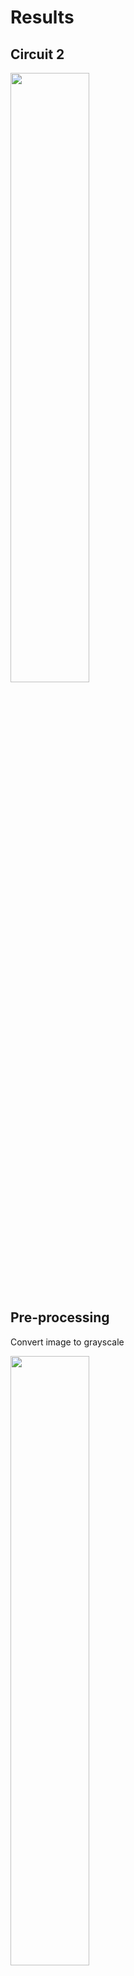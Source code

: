 # Results

## Circuit 2

<img src="./assets/cs_initial_image.png" width="50%" height="50%">

## Pre-processing

Convert image to grayscale

<img src="./assets/cs_preproc_grayscale.png" width="50%" height="50%">

Gaussian blur

<img src="./assets/cs_preproc_blur.png" width="50%" height="50%">

Adaptive threshold

<img src="./assets/cs_preproc_threshold.png" width="50%" height="50%">

Morphological dilation

<img src="./assets/cs_preproc_morph_dilation.png" width="50%" height="50%">

Thinning operation

<img src="./assets/cs_preproc_thinning.png" width="50%" height="50%">

## Segmentation

### Detection of connections

Morphological closing

<img src="./assets/cs_segment_connections_morph_close.png" width="50%" height="50%">

Morphological opening

<img src="./assets/cs_segment_connections_morph_open.png" width="50%" height="50%">

Intersection between the preprocessed image and the image without connections

<img src="./assets/cs_segment_connections_intersection.png" width="50%" height="50%">

Image with only the circuit connections

<img src="./assets/cs_segment_connections_only_conn.png" width="50%" height="50%">

Detected connections

<img src="./assets/cs_segment_connections_detected.png" width="50%" height="50%">

### Detection of components

Remove connections

<img src="./assets/cs_segment_components_remove_connections.png" width="50%" height="50%">

Morphological closing

<img src="./assets/cs_segment_components_morph_close.png" width="50%" height="50%">

Detected components

<img src="./assets/cs_segment_components_detected.png" width="50%" height="50%">

### Update of detected connections

Remove components

<img src="./assets/cs_segment_connections_remove_components.png" width="50%" height="50%">

Updated connections

<img src="./assets/cs_segment_connections_updated.png" width="50%" height="50%">

### Detection of nodes and update of connections

Detected nodes and updated connections

<img src="./assets/cs_segment_nodes_detected_connections_updated.png" width="50%" height="50%">

### Detection of connection points (ports) of components

Detected ports of components

<img src="./assets/cs_segment_components_ports_detected.png" width="50%" height="50%">

### Update list of detected components

Images with regions of interest (ROI) for components [here](./assets/)

### Detection of labels

Remove elements

<img src="./assets/cs_segment_labels_remove_elements.png" width="50%" height="50%">

Morphological closing

<img src="./assets/cs_segment_labels_morph_close.png" width="50%" height="50%">

Morphological opening

<img src="./assets/cs_segment_labels_morph_open.png" width="50%" height="50%">

Detected labels

<img src="./assets/cs_segment_labels_detected.png" width="50%" height="50%">

### Association of labels to the elements of the circuit

Boxes for connections and nodes

<img src="./assets/cs_segment_labels_associate_boxes_connections_nodes.png" width="50%" height="50%">

Images with ROI for labels with associated element ID [here](./assets/)

## Generation of images with regions of interest for components and labels

Images with ROI for components and labels [here](./assets/)

## Generation of segmentation map

[Map](./assets/segmentation_map.json)
